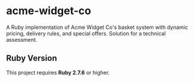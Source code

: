 # acme-widget-co
A Ruby implementation of Acme Widget Co's basket system with dynamic pricing, delivery rules, and special offers. Solution for a technical assessment.

## Ruby Version

This project requires **Ruby 2.7.6** or higher.
